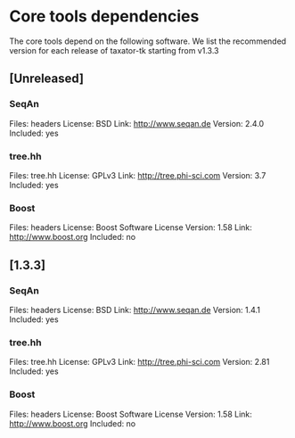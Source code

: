 # Core tools dependencies

The core tools depend on the following software. We list the recommended version for each release of taxator-tk starting from v1.3.3

## [Unreleased]

### SeqAn
Files: headers
License: BSD
Link: http://www.seqan.de
Version: 2.4.0
Included: yes

### tree.hh
Files: tree.hh
License: GPLv3
Link: http://tree.phi-sci.com
Version: 3.7
Included: yes

### Boost
Files: headers
License: Boost Software License
Version: 1.58
Link: http://www.boost.org
Included: no

## [1.3.3]

### SeqAn
Files: headers
License: BSD
Link: http://www.seqan.de
Version: 1.4.1
Included: yes

### tree.hh
Files: tree.hh
License: GPLv3
Link: http://tree.phi-sci.com
Version: 2.81
Included: yes

### Boost
Files: headers
License: Boost Software License
Version: 1.58
Link: http://www.boost.org
Included: no
